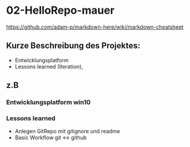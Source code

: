 # 02-HelloRepo-mauer

https://github.com/adam-p/markdown-here/wiki/markdown-cheatsheet

## Kurze Beschreibung des Projektes: 

- Entwicklungsplatform 
- Lessons learned (Iteration),

## z.B
### Entwicklungsplatform win10 

### Lessons learned 
- Anlegen GitRepo mit gitignore und readme
- Basic Workflow git <-> github 
